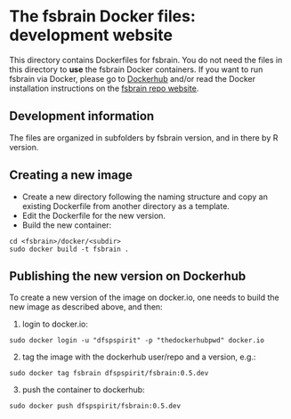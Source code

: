 # The fsbrain Docker files: development website

This directory contains Dockerfiles for fsbrain. You do not need the files in this directory to **use** the fsbrain Docker containers. If you want to run fsbrain via Docker, please go to [Dockerhub](https://hub.docker.com/r/dfspspirit/fsbrain) and/or read the Docker installation instructions on the [fsbrain repo website](../).

## Development information

The files are organized in subfolders by fsbrain version, and in there by R version.

## Creating a new image

* Create a new directory following the naming structure and copy an existing Dockerfile from another directory as a template.
* Edit the Dockerfile for the new version.
* Build the new container:

```
cd <fsbrain>/docker/<subdir>
sudo docker build -t fsbrain .
```

## Publishing the new version on Dockerhub

To create a new version of the image on docker.io, one needs to build the new image as described above, and then:

1) login to docker.io:

```
sudo docker login -u "dfspspirit" -p "thedockerhubpwd" docker.io
```

2) tag the image with the dockerhub user/repo and a version,  e.g.:

```
sudo docker tag fsbrain dfspspirit/fsbrain:0.5.dev
```

3) push the container to dockerhub:
```
sudo docker push dfspspirit/fsbrain:0.5.dev
```


